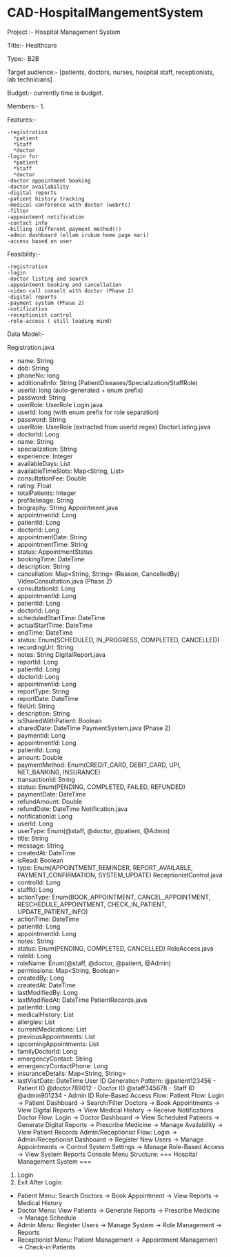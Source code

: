 # CAD-HospitalMangementSystem
Project :- Hospital Management System

Title:- Healthcare

Type:- B2B

Target audience:- [patients, doctors, nurses, hospital staff, receptionists, lab technicians]

Budget:- currently time is budget.

Members:- 1.


Features:-

	-registration
	  *patient
	  *Staff
	  *doctor
	-login for 
	  *patient
	  *Staff
	  *doctor
	-doctor appointment booking
	-doctor availability
	-digital reports
	-patient history tracking
	-medical conference with doctor (webrtc)
	-filter 
	-appointment notification
	-contact info
	-billing (different payment method())
	-admin dashboard (ellam irukum home page mari)
	-access based on user
 
Feasibility:-

	-registration
	-login
	-doctor listing and search
	-appointment booking and cancellation
	-video call conselt with doctor (Phase 2)
	-digital reports
	-payment system (Phase 2)
	-notification
	-receptionist control 
	-role-access ( still loading mind)

 
 Data Model:-

 Registration.java
- name: String
- dob: String
- phoneNo: long
- additionalInfo: String (PatientDiseases/Specialization/StaffRole)
- userId: long (auto-generated + enum prefix)
- password: String
- userRole: UserRole
Login.java
- userId: long (with enum prefix for role separation)
- password: String
- userRole: UserRole (extracted from userId regex)
DoctorListing.java
- doctorId: Long
- name: String
- specialization: String
- experience: Integer
- availableDays: List<String>
- availableTimeSlots: Map<String, List<String>>
- consultationFee: Double
- rating: Float
- totalPatients: Integer
- profileImage: String
- biography: String
Appointment.java
- appointmentId: Long
- patientId: Long
- doctorId: Long
- appointmentDate: String
- appointmentTime: String
- status: AppointmentStatus
- bookingTime: DateTime
- description: String
- cancellation: Map<String, String> (Reason, CancelledBy)
VideoConsultation.java (Phase 2)
- consultationId: Long
- appointmentId: Long
- patientId: Long
- doctorId: Long
- scheduledStartTime: DateTime
- actualStartTime: DateTime
- endTime: DateTime
- status: Enum(SCHEDULED, IN_PROGRESS, COMPLETED, CANCELLED)
- recordingUrl: String
- notes: String
DigitalReport.java
- reportId: Long
- patientId: Long
- doctorId: Long
- appointmentId: Long
- reportType: String
- reportDate: DateTime
- fileUrl: String
- description: String
- isSharedWithPatient: Boolean
- sharedDate: DateTime
PaymentSystem.java (Phase 2)
- paymentId: Long
- appointmentId: Long
- patientId: Long
- amount: Double
- paymentMethod: Enum(CREDIT_CARD, DEBIT_CARD, UPI, NET_BANKING, INSURANCE)
- transactionId: String
- status: Enum(PENDING, COMPLETED, FAILED, REFUNDED)
- paymentDate: DateTime
- refundAmount: Double
- refundDate: DateTime
Notification.java
- notificationId: Long
- userId: Long
- userType: Enum(@staff, @doctor, @patient, @Admin)
- title: String
- message: String
- createdAt: DateTime
- isRead: Boolean
- type: Enum(APPOINTMENT_REMINDER, REPORT_AVAILABLE, PAYMENT_CONFIRMATION, SYSTEM_UPDATE)
ReceptionistControl.java
- controlId: Long
- staffId: Long
- actionType: Enum(BOOK_APPOINTMENT, CANCEL_APPOINTMENT, RESCHEDULE_APPOINTMENT, CHECK_IN_PATIENT, UPDATE_PATIENT_INFO)
- actionTime: DateTime
- patientId: Long
- appointmentId: Long
- notes: String
- status: Enum(PENDING, COMPLETED, CANCELLED)
RoleAccess.java
- roleId: Long
- roleName: Enum(@staff, @doctor, @patient, @Admin)
- permissions: Map<String, Boolean>
- createdBy: Long
- createdAt: DateTime
- lastModifiedBy: Long
- lastModifiedAt: DateTime
PatientRecords.java
- patientId: Long
- medicalHistory: List<String>
- allergies: List<String>
- currentMedications: List<String>
- previousAppointments: List<Long>
- upcomingAppointments: List<Long>
- familyDoctorId: Long
- emergencyContact: String
- emergencyContactPhone: Long
- insuranceDetails: Map<String, String>
- lastVisitDate: DateTime
User ID Generation Pattern:
@patient123456 - Patient ID
@doctor789012 - Doctor ID
@staff345678 - Staff ID
@admin901234 - Admin ID
Role-Based Access Flow:
Patient Flow:
Login → Patient Dashboard → Search/Filter Doctors → Book Appointments → View Digital Reports → View Medical History → Receive Notifications
Doctor Flow:
Login → Doctor Dashboard → View Scheduled Patients → Generate Digital Reports → Prescribe Medicine → Manage Availability → View Patient Records
Admin/Receptionist Flow:
Login → Admin/Receptionist Dashboard → Register New Users → Manage Appointments → Control System Settings → Manage Role-Based Access → View System Reports
Console Menu Structure:
=== Hospital Management System ===
1. Login
2. Exit
After Login:
- Patient Menu: Search Doctors → Book Appointment → View Reports → Medical History
- Doctor Menu: View Patients → Generate Reports → Prescribe Medicine → Manage Schedule  
- Admin Menu: Register Users → Manage System → Role Management → Reports
- Receptionist Menu: Patient Management → Appointment Management → Check-in Patients
